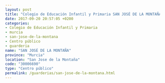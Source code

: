 ```yaml
---
layout: post
title: "Colegio de Educación Infantil y Primaria SAN JOSÉ DE LA MONTAÑA"
date: 2017-09-20 20:57:05 +0200
categories:
- Colegio de Educación Infantil y Primaria
- murcia
- san-jose-de-la-montana
- Centro público
- guarderia
name: "SAN JOSÉ DE LA MONTAÑA"
province: "Murcia"
location: "San Jose de la Montaña"
code: "30006690"
type: "Centro público"
permalink: /guarderias/san-jose-de-la-montana.html
---
```

